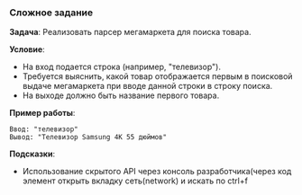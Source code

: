 ### Сложное задание
**Задача**: Реализовать парсер мегамаркета для поиска товара.

**Условие**:
- На вход подается строка (например, "телевизор").
- Требуется выяснить, какой товар отображается первым в поисковой выдаче мегамаркета при вводе данной строки в строку поиска.
- На выходе должно быть название первого товара.

**Пример работы**:
```text
Ввод: "телевизор"  
Вывод: "Телевизор Samsung 4K 55 дюймов"
```

**Подсказки**:
- Использование скрытого API через консоль разработчика(через код элемент открыть вкладку сеть(network) и искать по ctrl+f
```

